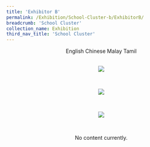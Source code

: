 ```yaml
---
title: 'Exhibitor B'
permalink: /Exhibition/School-Cluster-b/ExhibitorB/
breadcrumb: 'School Cluster'
collection_name: Exhibition
third_nav_title: 'School Cluster'
---
```


<div style="margin-top:auto;margin-bottom:auto;text-align:center;">
<div class="tab">
  <a href="#Exh-Eng"><div style="display:inline-block;" class="btnClass">English</div></a>
  <a href="#Exh-Chinese"><div style="display:inline-block;" class="btnClass">Chinese</div></a>
  <a href="#Exh-Malay"><div style="display:inline-block;" class="btnClass">Malay</div></a>
  <a href="#Exh-Tamil"><div style="display:inline-block;" class="btnClass">Tamil</div></a>
  <div id="Exh-Eng"><br/>
  <p><img src="/images/ExhibitorEnglish-template.jpg" ></p>
 </div>
  <div id="Exh-Chinese" class="content"><br/>
 <p><img src="/images/exhibitorchinese-template.jpg" ></p></div>
 
 <div id="Exh-Malay"><br/>
  <p><img src="/images/ExhibitorMalay-template.jpg" ></p>
 </div>
 
 <div id="Exh-Tamil"><br/>
  <p>No content currently.</p>
 </div>

